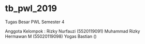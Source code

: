 # tb_pwl_2019
Tugas Besar PWL Semester 4

Anggota Kelompok :
Rizky Nurfauzi (5520119091)
Muhammad Rizky Hermawan M (55020119098)
Yogas Bastian ()
